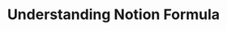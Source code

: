 ---
id: notion_formula
title: Understanding Notion Formula
sidebar_label: Notion Formula
slug: /theory/notion_formula
---